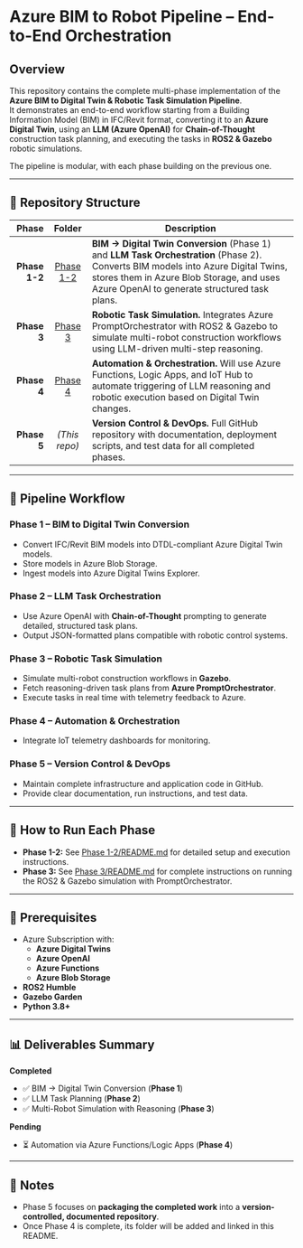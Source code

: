 # Azure BIM to Robot Pipeline – End-to-End Orchestration

## Overview
This repository contains the complete multi-phase implementation of the **Azure BIM to Digital Twin & Robotic Task Simulation Pipeline**.  
It demonstrates an end-to-end workflow starting from a Building Information Model (BIM) in IFC/Revit format, converting it to an **Azure Digital Twin**, using an **LLM (Azure OpenAI)** for **Chain-of-Thought** construction task planning, and executing the tasks in **ROS2 & Gazebo** robotic simulations.

The pipeline is modular, with each phase building on the previous one.

---

## 📂 Repository Structure

| Phase | Folder | Description |
|------:|:------:|-------------|
| **Phase 1-2** | [Phase 1-2](./Phase%201-2) | **BIM → Digital Twin Conversion** (Phase 1) and **LLM Task Orchestration** (Phase 2). Converts BIM models into Azure Digital Twins, stores them in Azure Blob Storage, and uses Azure OpenAI to generate structured task plans. |
| **Phase 3** | [Phase 3](./Phase%203) | **Robotic Task Simulation.** Integrates Azure PromptOrchestrator with ROS2 & Gazebo to simulate multi-robot construction workflows using LLM-driven multi-step reasoning. |
| **Phase 4** | [Phase 4](./Phase%204) | **Automation & Orchestration.** Will use Azure Functions, Logic Apps, and IoT Hub to automate triggering of LLM reasoning and robotic execution based on Digital Twin changes. |
| **Phase 5** | *(This repo)* | **Version Control & DevOps.** Full GitHub repository with documentation, deployment scripts, and test data for all completed phases. |

---

## 🚀 Pipeline Workflow

### Phase 1 – BIM to Digital Twin Conversion
- Convert IFC/Revit BIM models into DTDL-compliant Azure Digital Twin models.  
- Store models in Azure Blob Storage.  
- Ingest models into Azure Digital Twins Explorer.

### Phase 2 – LLM Task Orchestration
- Use Azure OpenAI with **Chain-of-Thought** prompting to generate detailed, structured task plans.  
- Output JSON-formatted plans compatible with robotic control systems.

### Phase 3 – Robotic Task Simulation
- Simulate multi-robot construction workflows in **Gazebo**.  
- Fetch reasoning-driven task plans from **Azure PromptOrchestrator**.  
- Execute tasks in real time with telemetry feedback to Azure.

### Phase 4 – Automation & Orchestration
- Integrate IoT telemetry dashboards for monitoring.


### Phase 5 – Version Control & DevOps
- Maintain complete infrastructure and application code in GitHub.  
- Provide clear documentation, run instructions, and test data.

---

## 📜 How to Run Each Phase

- **Phase 1-2:** See [Phase 1-2/README.md](./Phase%201-2/README.md) for detailed setup and execution instructions.  
- **Phase 3:** See [Phase 3/README.md](./Phase%203/README.md) for complete instructions on running the ROS2 & Gazebo simulation with PromptOrchestrator.

---

## 🔧 Prerequisites

- Azure Subscription with:
  - **Azure Digital Twins**
  - **Azure OpenAI**
  - **Azure Functions**
  - **Azure Blob Storage**
- **ROS2 Humble**
- **Gazebo Garden**
- **Python 3.8+**

---

## 📊 Deliverables Summary

**Completed**
- ✅ BIM → Digital Twin Conversion (**Phase 1**)
- ✅ LLM Task Planning (**Phase 2**)
- ✅ Multi-Robot Simulation with Reasoning (**Phase 3**)

**Pending**
- ⏳ Automation via Azure Functions/Logic Apps (**Phase 4**)

---

## 📌 Notes
- Phase 5 focuses on **packaging the completed work** into a **version-controlled, documented repository**.  
- Once Phase 4 is complete, its folder will be added and linked in this README.

